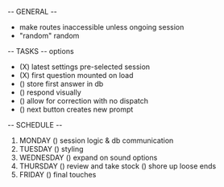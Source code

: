 -- GENERAL --
- make routes inaccessible unless ongoing session
- "random" random

-- TASKS --
options
- (X) latest settings pre-selected
session
- (X) first question mounted on load
- () store first answer in db
- () respond visually
- () allow for correction with no dispatch
- () next button creates new prompt

-- SCHEDULE --
1. MONDAY
   () session logic & db communication 
2. TUESDAY
   () styling
3. WEDNESDAY
   () expand on sound options
4. THURSDAY
   () review and take stock
   () shore up loose ends
5. FRIDAY
   () final touches
